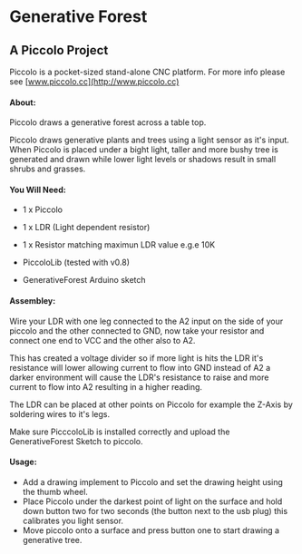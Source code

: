 # Generative Forest
A Piccolo Project 
----------------

Piccolo is a pocket-sized stand-alone CNC platform.  For more info please see [www.piccolo.cc](http://www.piccolo.cc)


#### About: 
Piccolo draws a generative forest across a table top.

Piccolo draws generative plants and trees using a light sensor as it's input. When Piccolo is placed under a bight light, taller and more bushy tree is generated and drawn while lower light levels or shadows result in small shrubs and grasses. 


#### You Will Need:

- 1 x Piccolo
- 1 x LDR (Light dependent resistor)
- 1 x Resistor matching maximun LDR value e.g.e 10K 

- PiccoloLib (tested with v0.8)
- GenerativeForest Arduino sketch

#### Assembley: 

Wire your LDR with one leg connected to the A2 input on the side of your piccolo and the other connected to GND, now take your resistor and connect one end to VCC and the other also to A2.

This has created a voltage divider so if more light is hits the LDR it's resistance will lower allowing current to flow into GND instead of A2 a darker environment will cause the LDR's resistance to raise and more current to flow into A2 resulting in  a higher reading. 

The LDR can be placed at other points on Piccolo for example the Z-Axis by soldering wires to it's legs. 

Make sure PicccoloLib is installed correctly and upload the GenerativeForest Sketch to piccolo. 

#### Usage: 

- Add a drawing implement to Piccolo and set the drawing height using the thumb wheel. 
- Place Piccolo under the darkest point of light on the surface and hold down button two for two seconds (the button next to the usb plug) this calibrates you light sensor.
- Move piccolo onto a surface and press button one to start drawing a generative tree. 
